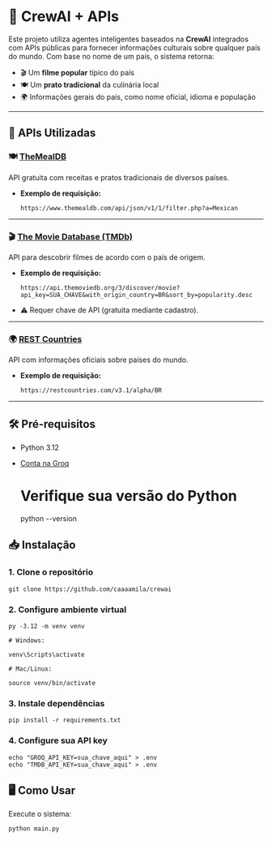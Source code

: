 # 🚀 CrewAI + APIs

Este projeto utiliza agentes inteligentes baseados na **CrewAI** integrados com APIs públicas para fornecer informações culturais sobre qualquer país do mundo. Com base no nome de um país, o sistema retorna:

- 🎬 Um **filme popular** típico do país
- 🍽️ Um **prato tradicional** da culinária local
- 🌍 Informações gerais do país, como nome oficial, idioma e população

---

## 📡 APIs Utilizadas

### 🍽️ [TheMealDB](https://www.themealdb.com/)
API gratuita com receitas e pratos tradicionais de diversos países.

- **Exemplo de requisição:**
  ```
  https://www.themealdb.com/api/json/v1/1/filter.php?a=Mexican
  ```

---

### 🎬 [The Movie Database (TMDb)](https://www.themoviedb.org/documentation/api)
API para descobrir filmes de acordo com o país de origem.

- **Exemplo de requisição:**
  ```
  https://api.themoviedb.org/3/discover/movie?api_key=SUA_CHAVE&with_origin_country=BR&sort_by=popularity.desc
  ```
- ⚠️ Requer chave de API (gratuita mediante cadastro).

---

### 🌍 [REST Countries](https://restcountries.com/)
API com informações oficiais sobre países do mundo.

- **Exemplo de requisição:**
  ```
  https://restcountries.com/v3.1/alpha/BR
  ```

---
## 🛠️ Pré-requisitos

- Python 3.12
- [Conta na Groq](https://console.groq.com/)

  # Verifique sua versão do Python

  python --version

## 📥 Instalação

### 1\. Clone o repositório

    git clone https://github.com/caaaamila/crewai

### 2\. Configure ambiente virtual

    py -3.12 -m venv venv

    # Windows:

    venv\Scripts\activate

    # Mac/Linux:

    source venv/bin/activate

### 3\. Instale dependências

    pip install -r requirements.txt

### 4\. Configure sua API key

    echo "GROQ_API_KEY=sua_chave_aqui" > .env
    echo "TMDB_API_KEY=sua_chave_aqui" > .env

## 🖥️ Como Usar

Execute o sistema:

    python main.py

